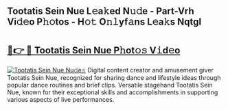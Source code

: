 ## Tootatis Sein Nue L𝚎a𝚔ed N𝚞𝚍e - Part-Vrh Vi𝚍𝚎o P𝚑𝚘tos - H𝚘𝚝 O𝚗𝚕yf𝚊ns L𝚎a𝚔s NqtgI

# <h2><a href="http://kf18g0.oniu.top/?m=Tootatis+Sein+Nue">🔗👉 🔴 Tootatis Sein Nue P𝚑ot𝚘𝚜 V𝚒d𝚎o</a></h2>

[![Tootatis Sein Nue Nu𝚍e𝚜](https://i.imgur.com/0qMVB7G.gif)](http://kf18g0.oniu.top/?m=Tootatis+Sein+Nue)
Digital content creator and amusement giver Tootatis Sein Nue, recognized for sharing dance and lifestyle ideas through popular dance routines and brief clips. Versatile stagehand Tootatis Sein Nue, known for their exceptional skills and accomplishments in supporting various aspects of live performances.  
